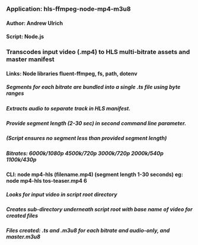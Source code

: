 






### Application: hls-ffmpeg-node-mp4-m3u8 

#### Author: Andrew Ulrich 

#### Script: Node.js 


### Transcodes input video (.mp4) to HLS multi-bitrate assets and master manifest 

#### Links: Node libraries fluent-ffmpeg, fs, path, dotenv

##### Segments for each bitrate are bundled into a single .ts file using byte ranges

#####  Extracts audio to separate track in HLS manifest.

#####  Provide segment length (2-30 sec) in second command line parameter.

#####  (Script ensures no segment less than provided segment length)

##### Bitrates: 6000k/1080p  4500k/720p  3000k/720p  2000k/540p  1100k/430p

#### CLI:  node mp4-hls (filename.mp4) (segment length 1-30 seconds)   eg: node mp4-hls tos-teaser.mp4 6

##### Looks for input video in script root directory

##### Creates sub-directory underneath script root with base name of video for created files

##### Files created: .ts and .m3u8 for each bitrate and audio-only, and master.m3u8



